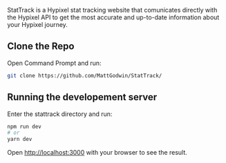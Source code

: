 StatTrack is a Hypixel stat tracking website that comunicates directly with the Hypixel API to get the most accurate and up-to-date information about your Hypixel journey.

## Clone the Repo
Open Command Prompt and run:
```bash
git clone https://github.com/MattGodwin/StatTrack/
```

## Running the developement server

Enter the stattrack directory and run:
```bash
npm run dev
# or
yarn dev
```

Open [http://localhost:3000](http://localhost:3000) with your browser to see the result.

